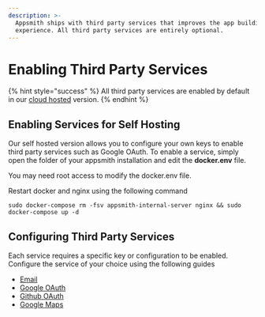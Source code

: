 ```yaml
---
description: >-
  Appsmith ships with third party services that improves the app building
  experience. All third party services are entirely optional.
---
```


# Enabling Third Party Services

{% hint style="success" %}
All third party services are enabled by default in our [cloud hosted](https://appsmith.com) version.
{% endhint %}

## Enabling Services for Self Hosting

Our self hosted version allows you to configure your own keys to enable third party services such as Google OAuth. To enable a service, simply open the folder of your appsmith installation and edit the **docker.env** file.

You may need root access to modify the docker.env file.

Restart docker and nginx using the following command

```text
sudo docker-compose rm -fsv appsmith-internal-server nginx && sudo docker-compose up -d 
```

## Configuring Third Party Services

Each service requires a specific key or configuration to be enabled. Configure the service of your choice using the following guides

* [Email](third-party-services/email/)
* [Google OAuth](third-party-services/google-login.md)
* [Github OAuth](third-party-services/github-login.md)
* [Google Maps](third-party-services/google-maps.md)

